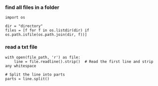 ### find all files in a folder

```
import os

dir = "directory"
files = [f for f in os.listdir(dir) if os.path.isfile(os.path.join(dir, f))]

```

### read a txt file

```
with open(file_path, 'r') as file:
    line = file.readline().strip()  # Read the first line and strip any whitespace

# Split the line into parts
parts = line.split()
```
